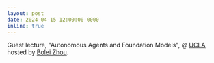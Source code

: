 ```yaml
---
layout: post
date: 2024-04-15 12:00:00-0000
inline: true
---
```


Guest lecture, "Autonomous Agents and Foundation Models", @ <a href="https://www.cs.ucla.edu/">UCLA</a>, hosted by <a href="https://boleizhou.github.io/">Bolei Zhou</a>.